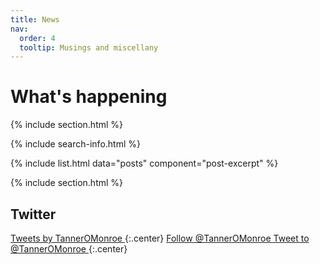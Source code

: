 ```yaml
---
title: News
nav:
  order: 4
  tooltip: Musings and miscellany
---
```


# What's happening

{% include section.html %}

{% include search-info.html %}

{% include list.html data="posts" component="post-excerpt" %}

{% include section.html %}

## Twitter

<!-- Twitter embeds from https://publish.twitter.com/ -->

<a class="twitter-timeline" data-width="400" data-height="400" href="https://twitter.com/TannerOMonroe">
  Tweets by TannerOMonroe
</a>
<script async src="https://platform.twitter.com/widgets.js" charset="utf-8"></script>
{:.center}

<a href="https://twitter.com/TannerOMonroe" class="twitter-follow-button" data-show-count="false">
  Follow @TannerOMonroe
</a>
<script async src="https://platform.twitter.com/widgets.js" charset="utf-8"></script>

<a href="https://twitter.com/TannerOMonroe" class="twitter-mention-button" data-show-count="false">
  Tweet to @TannerOMonroe
</a>
<script async src="https://platform.twitter.com/widgets.js" charset="utf-8"></script>
{:.center}
